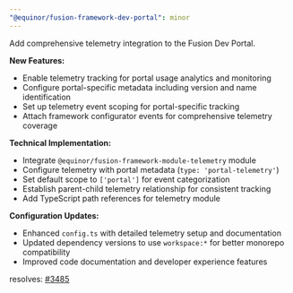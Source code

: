 ```yaml
---
"@equinor/fusion-framework-dev-portal": minor
---
```


Add comprehensive telemetry integration to the Fusion Dev Portal.

**New Features:**
- Enable telemetry tracking for portal usage analytics and monitoring
- Configure portal-specific metadata including version and name identification
- Set up telemetry event scoping for portal-specific tracking
- Attach framework configurator events for comprehensive telemetry coverage

**Technical Implementation:**
- Integrate `@equinor/fusion-framework-module-telemetry` module
- Configure telemetry with portal metadata (`type: 'portal-telemetry'`)
- Set default scope to `['portal']` for event categorization
- Establish parent-child telemetry relationship for consistent tracking
- Add TypeScript path references for telemetry module

**Configuration Updates:**
- Enhanced `config.ts` with detailed telemetry setup and documentation
- Updated dependency versions to use `workspace:*` for better monorepo compatibility
- Improved code documentation and developer experience features

resolves: [#3485](https://github.com/equinor/fusion-framework/issues/3485)